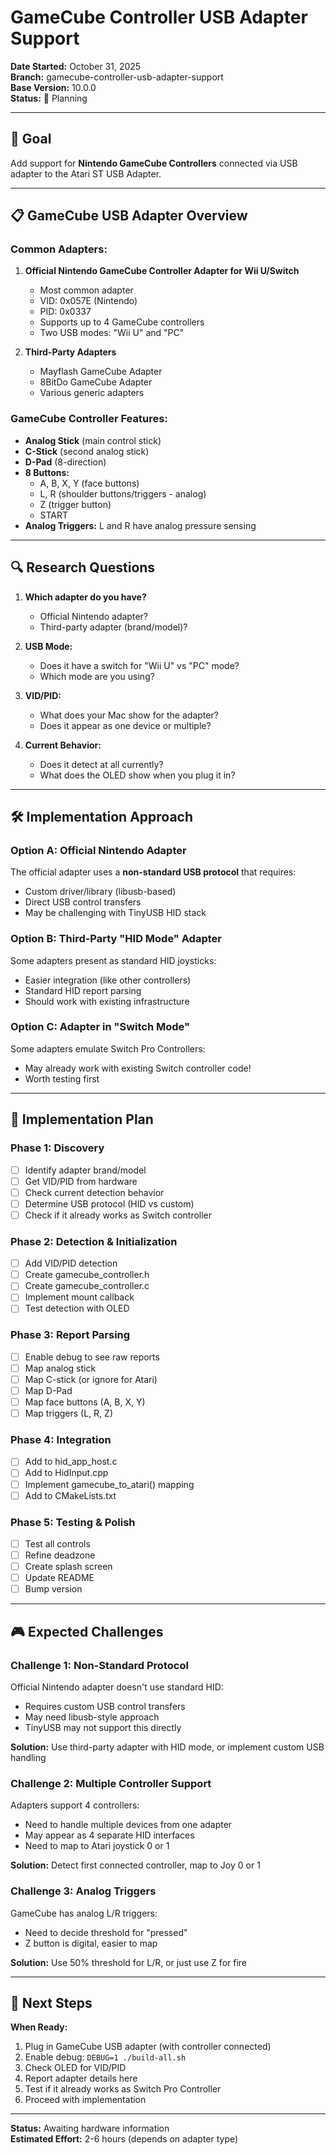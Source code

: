 # GameCube Controller USB Adapter Support

**Date Started:** October 31, 2025  
**Branch:** gamecube-controller-usb-adapter-support  
**Base Version:** 10.0.0  
**Status:** 🚧 Planning

---

## 🎯 Goal

Add support for **Nintendo GameCube Controllers** connected via USB adapter to the Atari ST USB Adapter.

---

## 📋 GameCube USB Adapter Overview

### Common Adapters:
1. **Official Nintendo GameCube Controller Adapter for Wii U/Switch**
   - Most common adapter
   - VID: 0x057E (Nintendo)
   - PID: 0x0337
   - Supports up to 4 GameCube controllers
   - Two USB modes: "Wii U" and "PC"

2. **Third-Party Adapters**
   - Mayflash GameCube Adapter
   - 8BitDo GameCube Adapter
   - Various generic adapters

### GameCube Controller Features:
- **Analog Stick** (main control stick)
- **C-Stick** (second analog stick)
- **D-Pad** (8-direction)
- **8 Buttons:**
  - A, B, X, Y (face buttons)
  - L, R (shoulder buttons/triggers - analog)
  - Z (trigger button)
  - START
- **Analog Triggers:** L and R have analog pressure sensing

---

## 🔍 Research Questions

1. **Which adapter do you have?**
   - Official Nintendo adapter?
   - Third-party adapter (brand/model)?

2. **USB Mode:**
   - Does it have a switch for "Wii U" vs "PC" mode?
   - Which mode are you using?

3. **VID/PID:**
   - What does your Mac show for the adapter?
   - Does it appear as one device or multiple?

4. **Current Behavior:**
   - Does it detect at all currently?
   - What does the OLED show when you plug it in?

---

## 🛠️ Implementation Approach

### Option A: Official Nintendo Adapter
The official adapter uses a **non-standard USB protocol** that requires:
- Custom driver/library (libusb-based)
- Direct USB control transfers
- May be challenging with TinyUSB HID stack

### Option B: Third-Party "HID Mode" Adapter
Some adapters present as standard HID joysticks:
- Easier integration (like other controllers)
- Standard HID report parsing
- Should work with existing infrastructure

### Option C: Adapter in "Switch Mode"
Some adapters emulate Switch Pro Controllers:
- May already work with existing Switch controller code!
- Worth testing first

---

## 📝 Implementation Plan

### Phase 1: Discovery
- [ ] Identify adapter brand/model
- [ ] Get VID/PID from hardware
- [ ] Check current detection behavior
- [ ] Determine USB protocol (HID vs custom)
- [ ] Check if it already works as Switch controller

### Phase 2: Detection & Initialization
- [ ] Add VID/PID detection
- [ ] Create gamecube_controller.h
- [ ] Create gamecube_controller.c
- [ ] Implement mount callback
- [ ] Test detection with OLED

### Phase 3: Report Parsing
- [ ] Enable debug to see raw reports
- [ ] Map analog stick
- [ ] Map C-stick (or ignore for Atari)
- [ ] Map D-Pad
- [ ] Map face buttons (A, B, X, Y)
- [ ] Map triggers (L, R, Z)

### Phase 4: Integration
- [ ] Add to hid_app_host.c
- [ ] Add to HidInput.cpp
- [ ] Implement gamecube_to_atari() mapping
- [ ] Add to CMakeLists.txt

### Phase 5: Testing & Polish
- [ ] Test all controls
- [ ] Refine deadzone
- [ ] Create splash screen
- [ ] Update README
- [ ] Bump version

---

## 🎮 Expected Challenges

### Challenge 1: Non-Standard Protocol
Official Nintendo adapter doesn't use standard HID:
- Requires custom USB control transfers
- May need libusb-style approach
- TinyUSB may not support this directly

**Solution:** Use third-party adapter with HID mode, or implement custom USB handling

### Challenge 2: Multiple Controller Support
Adapters support 4 controllers:
- Need to handle multiple devices from one adapter
- May appear as 4 separate HID interfaces
- Need to map to Atari joystick 0 or 1

**Solution:** Detect first connected controller, map to Joy 0 or 1

### Challenge 3: Analog Triggers
GameCube has analog L/R triggers:
- Need to decide threshold for "pressed"
- Z button is digital, easier to map

**Solution:** Use 50% threshold for L/R, or just use Z for fire

---

## 🎯 Next Steps

**When Ready:**
1. Plug in GameCube USB adapter (with controller connected)
2. Enable debug: `DEBUG=1 ./build-all.sh`
3. Check OLED for VID/PID
4. Report adapter details here
5. Test if it already works as Switch Pro Controller
6. Proceed with implementation

---

**Status:** Awaiting hardware information  
**Estimated Effort:** 2-6 hours (depends on adapter type)

